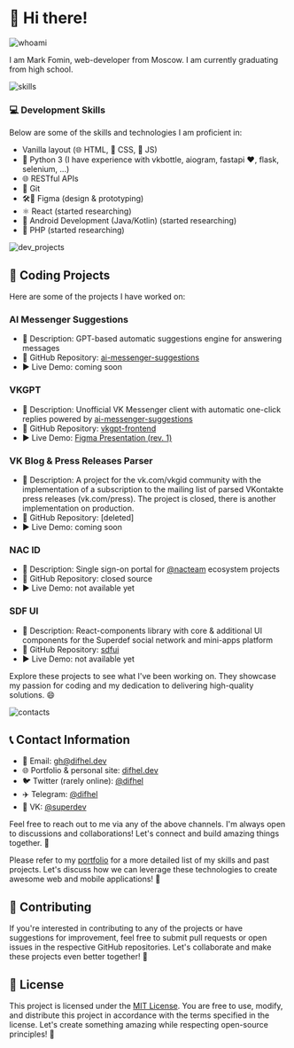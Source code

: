 # 👋 Hi there!

![whoami](https://github.com/difhel/difhel/assets/78644136/2738eeaa-7657-4583-881c-1d14f509cb48)

I am Mark Fomin, web-developer from Moscow. I am currently graduating from high school.


![skills](https://github.com/difhel/difhel/assets/78644136/b148a52a-0a5d-4af4-b31f-8db5cf76e997) 
### 💻 Development Skills

 
Below are some of the skills and technologies I am proficient in:

- Vanilla layout (🌐 HTML, 🎨 CSS, 🔮 JS)
- 🐍 Python 3 (I have experience with vkbottle, aiogram, fastapi ❤️, flask, selenium, ...)
- 🌐 RESTful APIs
- 📜 Git
- 🛠️🎨 Figma (design & prototyping)
- ⚛️ React (started researching)
- 📱 Android Development (Java/Kotlin) (started researching)
- 🐘 PHP (started researching)

![dev_projects](https://github.com/difhel/difhel/assets/78644136/70afdfa3-8e48-4b5c-a145-c8ffc70a7037)


## 🚀 Coding Projects 

Here are some of the projects I have worked on:

### AI Messenger Suggestions

- 📝 Description: GPT-based automatic suggestions engine for answering messages
- 📂 GitHub Repository: [ai-messenger-suggestions](https://github.com/difhel/ai-messenger-suggestions)
- ▶️ Live Demo: coming soon

### VKGPT

- 📝 Description: Unofficial VK Messenger client with automatic one-click replies powered by [ai-messenger-suggestions](https://github.com/difhel/ai-messenger-suggestions)
- 📂 GitHub Repository: [vkgpt-frontend](https://github.com/difhel/vkgpt-frontend)
- ▶️ Live Demo: [Figma Presentation (rev. 1)](https://gg.gg/vkgpt2)


### VK Blog & Press Releases Parser

- 📝 Description: A project for the vk.com/vkgid community with the implementation of a subscription to the mailing list of parsed VKontakte press releases (vk.com/press). The project is closed, there is another implementation on production.
- 📂 GitHub Repository: [deleted]
- ▶️ Live Demo: coming soon

### NAC ID

- 📝 Description: Single sign-on portal for [@nacteam](https://github.com/nacteam) ecosystem projects
- 📂 GitHub Repository: closed source
- ▶️ Live Demo: not available yet

### SDF UI

- 📝 Description: React-components library with core & additional UI components for the Superdef social network and mini-apps platform
- 📂 GitHub Repository: [sdfui](https://github.com/nacteam/sdfui)
- ▶️ Live Demo: not available yet

Explore these projects to see what I've been working on. They showcase my passion for coding and my dedication to delivering high-quality solutions. 😄


![contacts](https://github.com/difhel/difhel/assets/78644136/fd1e6445-35cd-442e-9d40-fe034525a7d5)

## 📞 Contact Information

- 📧 Email: [gh@difhel.dev](mailto:gh@difhel.dev)
- 🌐 Portfolio & personal site: [difhel.dev](https://difhel.dev)
- 🐦 Twitter (rarely online): [@difhel](https://twitter.com/difhel)
- ✈️ Telegram: [@difhel](https://t.me/difhel)
- 💙 VK: [@superdev](https://vk.com/superdev)
<!-- - 🔗 LinkedIn: [Your Name](https://www.linkedin.com/in/yourname) -->

Feel free to reach out to me via any of the above channels. I'm always open to discussions and collaborations! Let's connect and build amazing things together. 🌟



Please refer to my [portfolio](https://difhel.dev) for a more detailed list of my skills and past projects. Let's discuss how we can leverage these technologies to create awesome web and mobile applications! 🚀

## 🤝 Contributing

If you're interested in contributing to any of the projects or have suggestions for improvement, feel free to submit pull requests or open issues in the respective GitHub repositories. Let's collaborate and make these projects even better together! 👥

## 📄 License

This project is licensed under the [MIT License](LICENSE). You are free to use, modify, and distribute this project in accordance with the terms specified in the license. Let's create something amazing while respecting open-source principles! 🌈

